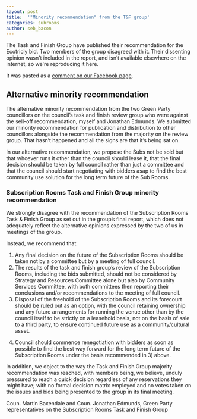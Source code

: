 ```yaml
---
layout: post
title:  '"Minority recommendation" from the T&F group'
categories: subrooms
author: seb_bacon
---
```


The Task and Finish Group have published their recommendation for the Ecotriciy bid.  Two members of the group disagreed with it. Their dissenting opinion wasn’t included in the report, and isn’t available elsewhere on the internet, so we're reproducing it here.

It was pasted as a [comment on our Facebook page](https://www.facebook.com/stroudinvestigates/posts/1278755618937810?comment_id=1278809738932398).

## Alternative minority recommendation

The alternative minority recommendation from the two Green Party councillors on the council’s task and finish review group who were against the sell-off recommendation, myself and Jonathan Edmunds. We submitted our minority recommendation for publication and distribution to other councillors alongside the recommendation from the majority on the review group. That hasn’t happened and all the signs are that it’s being sat on.

In our alternative recommendation, we propose the Subs not be sold but that whoever runs it other than the council should lease it, that the final decision should be taken by full council rather than just a committee and that the council should start negotiating with bidders asap to find the best community use solution for the long term future of the Sub Rooms.

### Subscription Rooms Task and Finish Group minority recommendation

We strongly disagree with the recommendation of the Subscription Rooms Task & Finish Group as set out in the group’s final report, which does not adequately reflect the alternative opinions expressed by the two of us in meetings of the group.

Instead, we recommend that:

1. Any final decision on the future of the Subscription Rooms should be taken not by a committee but by a meeting of full council.
2. The results of the task and finish group’s review of the Subscription Rooms, including the bids submitted, should not be considered by Strategy and Resources Committee alone but also by Community Services Committee, with both committees then reporting their conclusions and/or recommendations to the meeting of full council.
3. Disposal of the freehold of the Subscription Rooms and its forecourt should be ruled out as an option, with the council retaining ownership and any future arrangements for running the venue other than by the council itself to be strictly on a leasehold basis, not on the basis of sale to a third party, to ensure continued future use as a community/cultural asset.
4) Council should commence renegotiation with bidders as soon as possible to find the best way forward for the long term future of the Subscription Rooms under the basis recommended in 3) above.

In addition, we object to the way the Task and Finish Group majority recommendation was reached, with members being, we believe, unduly pressured to reach a quick decision regardless of any reservations they might have; with no formal decision matrix employed and no votes taken on the issues and bids being presented to the group in its final meeting.

Coun. Martin Baxendale and Coun. Jonathan Edmunds, Green Party representatives on the Subscription Rooms Task and Finish Group
